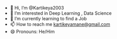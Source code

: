 - 👋 Hi, I’m @Kartikeya2003
- 👀 I’m interested in Deep Learning , Data Science
- 🌱 I’m currently learning to find a Job
- 📫 How to reach me kartikeyamane@gmail.com
- 😄 Pronouns: He/Him


<!---
Kartikeya2003/Kartikeya2003 is a ✨ special ✨ repository because its `README.md` (this file) appears on your GitHub profile.
You can click the Preview link to take a look at your changes.
--->

